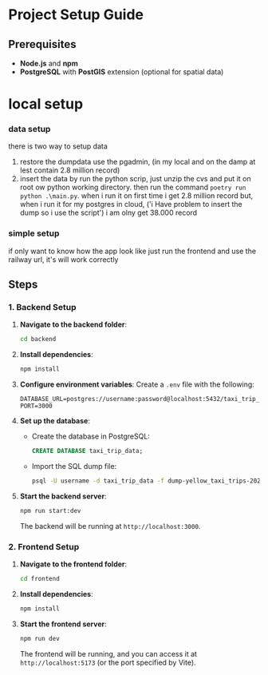 # Project Setup Guide

## Prerequisites

- **Node.js** and **npm**
- **PostgreSQL** with **PostGIS** extension (optional for spatial data)

# local setup

### data setup

there is two way to setup data

1. restore the dumpdata use the pgadmin, (in my local and on the damp at lest contain 2.8 million record)
2. insert the data by run the python scrip, just unzip the cvs and put it on root ow python working directory. then run the command `poetry run python .\main.py`. when i run it on first time i get 2.8 million record but, when i run it for my postgres in cloud, ('i Have problem to insert the dump so i use the script') i am olny get 38.000 record

### simple setup

if only want to know how the app look like just run the frontend and use the railway url, it's will work correctly

## Steps

### 1. Backend Setup

1. **Navigate to the backend folder**:

   ```bash
   cd backend
   ```

2. **Install dependencies**:

   ```bash
   npm install
   ```

3. **Configure environment variables**: Create a `.env` file with the following:

   ```env
   DATABASE_URL=postgres://username:password@localhost:5432/taxi_trip_data
   PORT=3000
   ```

4. **Set up the database**:

   - Create the database in PostgreSQL:
     ```sql
     CREATE DATABASE taxi_trip_data;
     ```
   - Import the SQL dump file:
     ```bash
     psql -U username -d taxi_trip_data -f dump-yellow_taxi_trips-202410291323.sql
     ```

5. **Start the backend server**:

   ```bash
   npm run start:dev
   ```

   The backend will be running at `http://localhost:3000`.

### 2. Frontend Setup

1. **Navigate to the frontend folder**:

   ```bash
   cd frontend
   ```

2. **Install dependencies**:

   ```bash
   npm install
   ```

3. **Start the frontend server**:

   ```bash
   npm run dev
   ```

   The frontend will be running, and you can access it at `http://localhost:5173` (or the port specified by Vite).
